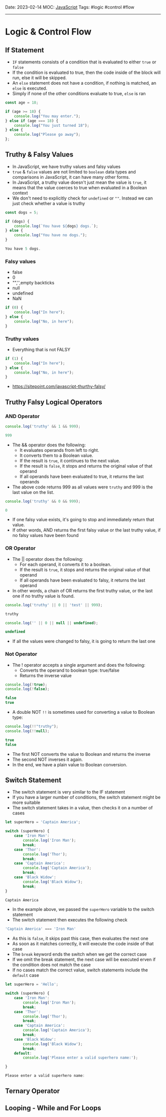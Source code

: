 Date: 2023-02-14
MOC: [JavaScript](../../1.%20MOC/JavaScript.md)
Tags: #logic #control #flow

---
# Logic & Control Flow

## If Statement
* `IF` statements consists of a condition that is evaluated to either `true` or `false`
* If the condition is evaluated to true, then the code inside of the block will run, else it will be skipped.
* An `else` statement does not have a condition, if nothing is matched, an `else` is executed.
* Simply if none of the other conditions evaluate to true, `else` is ran
```JavaScript
const age = 18;

if (age >= 18) {
    console.log("You may enter.");
} else if (age === 18) {
    console.log("You just turned 18");
} else {
    console.log("Please go away");
};
```

## Truthy & Falsy Values
* In JavaScript, we have truthy values and falsy values
* `true` & `false` values are not limited to `boolean` data types and comparisons in JavaScript, it can have many other forms.
* In JavaScript, a truthy value doesn't just mean the value is `true`, it means that the value coerces to true when evaluated in a Boolean context
* We don't need to explicitly check for `undefined` or `""`. Instead we can just check whether a value is truthy
```JavaScript
const dogs = 5;

if (dogs) {
    console.log(`You have ${dogs} dogs.`);
} else {
    console.log("You have no dogs.");
}
```
```JavaScript
You have 5 dogs.
```

### Falsy values
* false
* 0
* "",'',empty backticks
* null
* undefined
* NaN
```JavaScript
if (0) {
    console.log("In here");
} else {
    console.log("No, in here");
}
```

### Truthy values
* Everything that is not FALSY
```JavaScript
if (1) {
    console.log("In here");
} else {
    console.log("No, in here");
}
```
* https://sitepoint.com/javascript-thurthy-falsy/

## Truthy Falsy Logical Operators

### AND Operator
```JavaScript
console.log('truthy' && 1 && 999);
```
```JavaScript
999
```
* The && operator does the following:
	* It evaluates operands from left to right.
	* It converts them to a Boolean value.
	* If the result is `true`, it continues to the next value.
	* If the result is `false`, it stops and returns the original value of that operand
	* If all operands have been evaluated to true, it returns the last operands
* The above code returns 999 as all values were `truthy` and 999 is the last value on the list.

```JavaScript
console.log('truthy' && 0 && 999);
```
```JavaScript
0
```
* If one falsy value exists, it's going to stop and immediately return that value.
* If other words, AND returns the first falsy value or the last truthy value, if no falsy values have been found

### OR Operator
* The || operator does the following:
	* For each operand, it converts it to a boolean.
	* If the result is `true`, it stops and returns the original value of that operand
	* If all operands have been evaluated to falsy, it returns the last operand
* In other words, a chain of OR returns the first truthy value, or the last one if no truthy value is found.
```JavaScript
console.log('truthy' || 0 || 'test' || 999);
```
```JavaScript
truthy
```

```JavaScript
console.log('' || 0 || null || undefined);
```
```JavaScript
undefined
```
* If all the values were changed to falsy, it is going to return the last one

### Not Operator
* The ! operator accepts a single argument and does the following:
	* Converts the operand to boolean type: true/false
	* Returns the inverse value
```JavaScript
console.log(!true);
console.log(!false);
```
```JavaScript
false
true
```
* A double NOT `!!` is sometimes used for converting a value to Boolean type:
```JavaScript
console.log(!!"truthy");
console.log(!!null);
```
```JavaScript
true
false
```
* The first NOT converts the value to Boolean and returns the inverse
* The second NOT inverses it again.
* In the end, we have a plain value to Boolean conversion.

## Switch Statement
* The switch statement is very similar to the IF statement
* If you have a larger number of conditions, the switch statement might be more suitable
* The switch statement takes in a value, then checks it on a number of cases
```JavaScript
let superHero = 'Captain America';

switch (superHero) {
    case 'Iron Man':
        console.log('Iron Man');
        break;
    case 'Thor':
        console.log('Thor');
        break;
    case 'Captain America':
        console.log('Captain America');
        break;
    case 'Black Widow':
        console.log('Black Widow');
        break;
}
```
```JavaScript
Captain America
```
* In the example above, we passed the `superHero` variable to the switch statement
* The switch statement then executes the following check
```JavaScript
'Captain America' === 'Iron Man'
```
* As this is `false`, it skips past this case, then evaluates the next one
* As soon as it matches correctly, it will execute the code inside of that case
* The `break` keyword ends the switch when we get the correct case
* If we omit the break statement, the next case will be executed erven if the condition does not match the case
* If no cases match the correct value, switch statements include the `default` case
```JavaScript
let superHero = 'Hello';

switch (superHero) {
    case 'Iron Man':
        console.log('Iron Man');
        break;
    case 'Thor':
        console.log('Thor');
        break;
    case 'Captain America':
        console.log('Captain America');
        break;
    case 'Black Widow':
        console.log('Black Widow');
        break;
    default:
        console.log('Please enter a valid superhero name:');

}
```
```JavaScript
Please enter a valid superhero name:
```



## Ternary Operator


## Looping - While and For Loops


